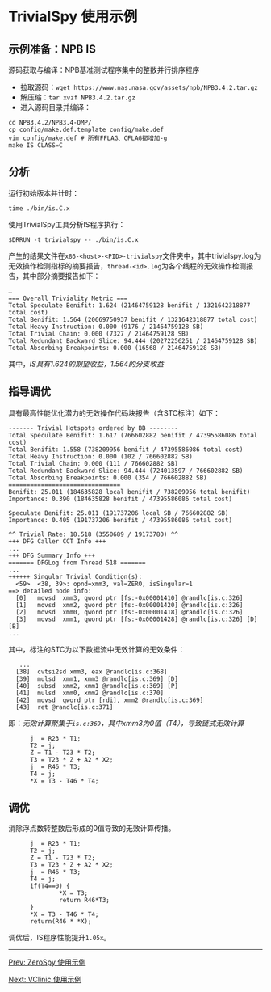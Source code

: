 # TrivialSpy 使用示例

## 示例准备：NPB IS

源码获取与编译：NPB基准测试程序集中的整数并行排序程序
- 拉取源码：`wget https://www.nas.nasa.gov/assets/npb/NPB3.4.2.tar.gz`
- 解压缩：`tar xvzf NPB3.4.2.tar.gz`
- 进入源码目录并编译：
```
cd NPB3.4.2/NPB3.4-OMP/
cp config/make.def.template config/make.def
vim config/make.def # 所有FFLAG、CFLAG都增加-g
make IS CLASS=C
```

## 分析

运行初始版本并计时：
```
time ./bin/is.C.x
```
使用TrivialSpy工具分析IS程序执行：
```
$DRRUN -t trivialspy -- ./bin/is.C.x
```

产生的结果文件在`x86-<host>-<PID>-trivialspy`文件夹中，其中trivialspy.log为无效操作检测指标的摘要报告，`thread-<id>.log`为各个线程的无效操作检测报告，其中部分摘要报告如下：
```
…
=== Overall Triviality Metric ===
Total Speculate Benifit: 1.624 (21464759128 benifit / 1321642318877 total cost)
Total Benifit: 1.564 (20669750937 benifit / 1321642318877 total cost)
Total Heavy Instruction: 0.000 (9176 / 21464759128 SB)
Total Trivial Chain: 0.000 (7327 / 21464759128 SB)
Total Redundant Backward Slice: 94.444 (20272256251 / 21464759128 SB)
Total Absorbing Breakpoints: 0.000 (16568 / 21464759128 SB)
```

其中，*IS具有1.624的期望收益，1.564的分支收益*

## 指导调优

具有最高性能优化潜力的无效操作代码块报告（含STC标注）如下：
```
------- Trivial Hotspots ordered by BB --------
Total Speculate Benifit: 1.617 (766602882 benifit / 47395586086 total cost)
Total Benifit: 1.558 (738209956 benifit / 47395586086 total cost)
Total Heavy Instruction: 0.000 (102 / 766602882 SB)
Total Trivial Chain: 0.000 (111 / 766602882 SB)
Total Redundant Backward Slice: 94.444 (724013597 / 766602882 SB)
Total Absorbing Breakpoints: 0.000 (354 / 766602882 SB)
===============================
Benifit: 25.011 (184635828 local benifit / 738209956 total benifit)
Importance: 0.390 (184635828 benifit / 47395586086 total cost)

Speculate Benifit: 25.011 (191737206 local SB / 766602882 SB)
Importance: 0.405 (191737206 benifit / 47395586086 total cost)

^^ Trivial Rate: 18.518 (3550689 / 19173780) ^^
+++ DFG Caller CCT Info +++
...
+++ DFG Summary Info +++
======= DFGLog from Thread 518 =======
...
++++++ Singular Trivial Condition(s):
  <59>  <38, 39>: opnd=xmm3, val=ZERO, isSingular=1
==> detailed node info:
  [0]   movsd  xmm3, qword ptr [fs:-0x00001410] @randlc[is.c:326]
  [1]   movsd  xmm2, qword ptr [fs:-0x00001420] @randlc[is.c:326]
  [2]   movsd  xmm0, qword ptr [fs:-0x00001418] @randlc[is.c:326]
  [3]   movsd  xmm1, qword ptr [fs:-0x00001428] @randlc[is.c:326] [D][B]
...
```

其中，标注的STC为以下数据流中无效计算的无效条件：
```
   ...
  [38]  cvtsi2sd xmm3, eax @randlc[is.c:368]
  [39]  mulsd  xmm1, xmm3 @randlc[is.c:369] [D]
  [40]  subsd  xmm2, xmm1 @randlc[is.c:369] [P]
  [41]  mulsd  xmm0, xmm2 @randlc[is.c:370]
  [42]  movsd  qword ptr [rdi], xmm2 @randlc[is.c:369]
  [43]  ret @randlc[is.c:371]
```

即：*无效计算聚集于`is.c:369`，其中xmm3为0值（T4），导致链式无效计算*
```
      j  = R23 * T1;
      T2 = j;
      Z = T1 - T23 * T2;
      T3 = T23 * Z + A2 * X2;
      j  = R46 * T3;
      T4 = j;
      *X = T3 - T46 * T4;
```

## 调优

消除浮点数转整数后形成的0值导致的无效计算传播。
```
      j  = R23 * T1;
      T2 = j;
      Z = T1 - T23 * T2;
      T3 = T23 * Z + A2 * X2;
      j  = R46 * T3;
      T4 = j;
      if(T4==0) {
              *X = T3;
              return R46*T3;
      }
      *X = T3 - T46 * T4;
      return(R46 * *X);
```

调优后，IS程序性能提升`1.05x`。


---

[Prev: ZeroSpy 使用示例](ZeroSpy.md)

[Next: VClinic 使用示例](VClinic.md)